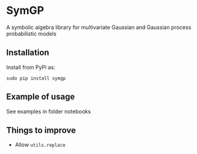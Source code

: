 # SymGP
A symbolic algebra library for multivariate Gaussian and Gaussian process probabilistic models

## Installation

Install from PyPi as:

`sudo pip install symgp`

## Example of usage

See examples in folder notebooks

## Things to improve

- Allow `utils.replace` 
